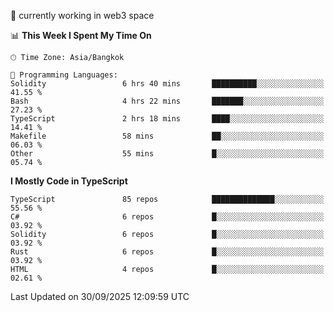 🔭 currently working in web3 space

<!--START_SECTION:waka-->
📊 **This Week I Spent My Time On** 

```text
🕑︎ Time Zone: Asia/Bangkok

💬 Programming Languages: 
Solidity                 6 hrs 40 mins       ██████████░░░░░░░░░░░░░░░   41.55 % 
Bash                     4 hrs 22 mins       ███████░░░░░░░░░░░░░░░░░░   27.23 % 
TypeScript               2 hrs 18 mins       ████░░░░░░░░░░░░░░░░░░░░░   14.41 % 
Makefile                 58 mins             ██░░░░░░░░░░░░░░░░░░░░░░░   06.03 % 
Other                    55 mins             █░░░░░░░░░░░░░░░░░░░░░░░░   05.74 % 
```

**I Mostly Code in TypeScript** 

```text
TypeScript               85 repos            ██████████████░░░░░░░░░░░   55.56 % 
C#                       6 repos             █░░░░░░░░░░░░░░░░░░░░░░░░   03.92 % 
Solidity                 6 repos             █░░░░░░░░░░░░░░░░░░░░░░░░   03.92 % 
Rust                     6 repos             █░░░░░░░░░░░░░░░░░░░░░░░░   03.92 % 
HTML                     4 repos             █░░░░░░░░░░░░░░░░░░░░░░░░   02.61 % 
```




 Last Updated on 30/09/2025 12:09:59 UTC
<!--END_SECTION:waka-->
